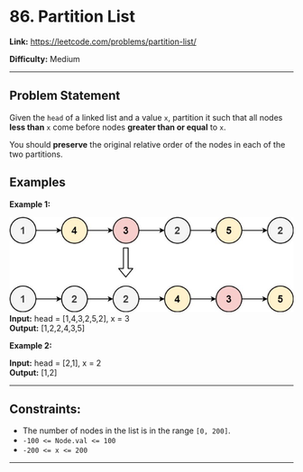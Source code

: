 # 86. Partition List

**Link:** https://leetcode.com/problems/partition-list/

**Difficulty:** Medium

---

## Problem Statement

Given the `head` of a linked list and a value `x`, partition it such that all nodes **less than** `x` come before nodes **greater than or equal** to `x`.

You should **preserve** the original relative order of the nodes in each of the two partitions.

## Examples

**Example 1:**

![alt text](partition.jpg) \
**Input:** head = [1,4,3,2,5,2], x = 3 \
**Output:** [1,2,2,4,3,5]

**Example 2:**

**Input:** head = [2,1], x = 2 \
**Output:** [1,2]

---

## Constraints:

- The number of nodes in the list is in the range `[0, 200]`.
- `-100 <= Node.val <= 100`
- `-200 <= x <= 200`

---